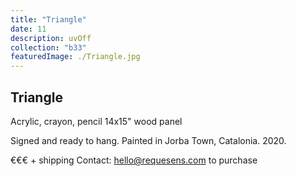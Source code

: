 ```yaml
---
title: "Triangle"
date: 11
description: uvOff
collection: "b33"
featuredImage: ./Triangle.jpg
---
```


## Triangle

Acrylic, crayon, pencil
14x15" wood panel

Signed and ready to hang.
Painted in Jorba Town, Catalonia. 2020.

€€€ + shipping
Contact: hello@requesens.com to purchase